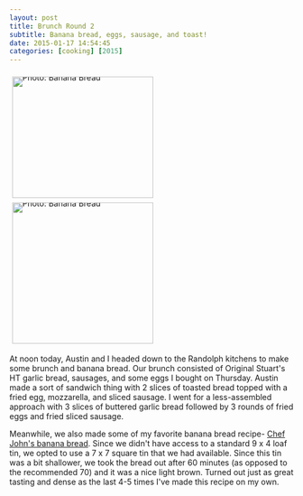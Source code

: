 ```yaml
---
layout: post
title: Brunch Round 2
subtitle: Banana bread, eggs, sausage, and toast!
date: 2015-01-17 14:54:45
categories: [cooking] [2015]
---
```


<div style="line-height:0;padding:4px 0 0 1px;">
<a href="http://i.imgur.com/8DJwpsY.jpg" style="display:inline-block;margin:3px;text-decoration:none;">
<img alt="Photo: Banana Bread" height="215" src="http://i.imgur.com/8DJwpsY.jpg" title="Banana Bread" width="250" style="padding:1px;">
</a>
<a href="http://i.imgur.com/FnrqrHT.jpg" style="display:inline-block;margin:3px;text-decoration:none;">
<img alt="Photo: Banana Bread" height="250" src="http://i.imgur.com/FnrqrHT.jpg" title="Banana Bread" width="250" style="padding:1px;">
</a>
</div>

At noon today, Austin and I headed down to the Randolph kitchens to make some brunch and banana bread. Our brunch consisted of Original Stuart's HT garlic bread, sausages, and some eggs I bought on Thursday. Austin made a sort of sandwich thing with 2 slices of toasted bread topped with a fried egg, mozzarella, and sliced sausage. I went for a less-assembled approach with 3 slices of buttered garlic bread followed by 3 rounds of fried eggs and fried sliced sausage.

Meanwhile, we also made some of my favorite banana bread recipe- [Chef John's banana bread](http://foodwishes.blogspot.com/2012/01/banana-bread-thats-okay-to-make-early.html). Since we didn't have access to a standard 9 x 4 loaf tin, we opted to use a 7 x 7 square tin that we had available. Since this tin was a bit shallower, we took the bread out after 60 minutes (as opposed to the recommended 70) and it was a nice light brown. Turned out just as great tasting and dense as the last 4-5 times I've made this recipe on my own.
